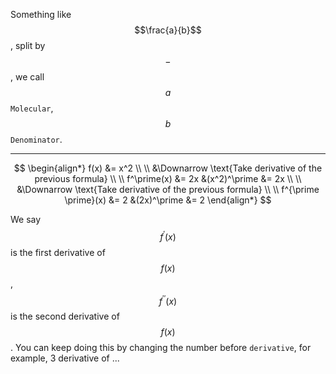 Something like $$\frac{a}{b}$$, split by $$-$$, we call $$a$$ `Molecular`, $$b$$ `Denominator`.
___

$$
\begin{align*}
f(x) &= x^2    
\\ \\ 
&\Downarrow \text{Take derivative of the previous formula} 
\\ \\
f^\prime(x) &= 2x    &(x^2)^\prime &= 2x
\\ \\
&\Downarrow \text{Take derivative of the previous formula}
\\ \\
f^{\prime \prime}(x) &= 2    &(2x)^\prime &= 2
\end{align*}
$$

We say $$f^\prime(x)$$ is the first derivative of $$f(x)$$, $$f^{\prime \prime}(x)$$ is the second derivative of $$f(x)$$. You can keep doing this by changing the number before `derivative`, for example, 3 derivative of ...
